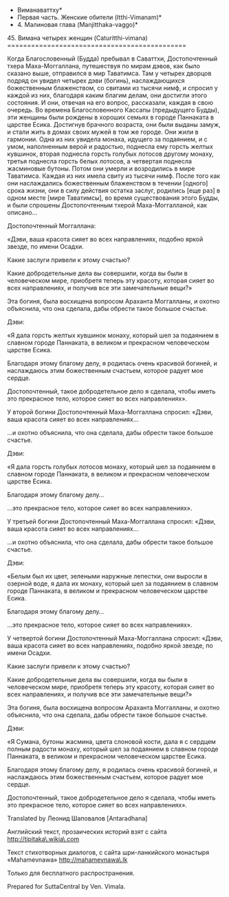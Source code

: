 * Виманаваттху*
* Первая часть\. Женские обители \(Itthi\-Vimanam\)*
* 4\. Малиновая глава \(Manjitthaka\-vaggo\)*

45\. Вимана четырех женщин \(Caturitthi\-vimana\)
\=\=\=\=\=\=\=\=\=\=\=\=\=\=\=\=\=\=\=\=\=\=\=\=\=\=\=\=\=\=\=\=\=\=\=\=\=\=\=\=\=\=\=\=\=

Когда Благословенный \(Будда\) пребывал в Саваттхи, Достопочтенный тхера Маха\-Моггаллана, путешествуя по мирам дэвов, как было сказано выше, отправился в мир Таватимса\. Там у четырех дворцов подряд он увидел четырех дэви \(богинь\), наслаждающихся божественным блаженством, со свитами из тысячи нимф, и спросил у каждой из них, благодаря каким благим делам, они достигли этого состояния\. И они, отвечая на его вопрос, рассказали, каждая в свою очередь\. Во времена Благословенного Кассапы \(предыдущего Будды\), эти женщины были рождены в хороших семьях в городе Паннаката в царстве Есика\. Достигнув брачного возраста, они были выданы замуж, и стали жить в домах своих мужей в том же городе\. Они жили в гармонии\. Одна из них увидела монаха, идущего за подаянием, и с умом, наполненным верой и радостью, поднесла ему горсть желтых кувшинок, вторая поднесла горсть голубых лотосов другому монаху, третья поднесла горсть белых лотосов, а четвертая поднесла жасминовые бутоны\. Потом они умерли и возродились в мире Таватимса\. Каждая из них имела свиту из тысячи нимф\. После того как они наслаждались божественным блаженством в течении \[одного\] срока жизни, они в силу действия остатка заслуг, родились \[еще раз\] в одном месте \[мире Таватимсы\], во время существования этого Будды, и были спрошены Достопочтенным тхерой Маха\-Моггалланой, как описано…

Достопочтенный Моггаллана:

«Дэви, ваша красота сияет во всех направлениях, подобно яркой звезде, по имени Осадхи\.

Какие заслуги привели к этому счастью?

Какие добродетельные дела вы совершили, когда вы были в человеческом мире, приобретя теперь эту красоту, которая сияет во всех направлениях, и получив все эти замечательные вещи?»

Эта богиня, была восхищена вопросом Араханта Моггалланы, и охотно объяснила, что она сделала, дабы обрести такое большое счастье\.

Дэви:

«Я дала горсть желтых кувшинок монаху, который шел за подаянием в славном городе Паннаката, в великом и прекрасном человеческом царстве Есика\.

Благодаря этому благому делу, я родилась очень красивой богиней, и наслаждаюсь этим божественным счастьем, которое радует мое сердце\.

Достопочтенный, такое добродетельное дело я сделала, чтобы иметь это прекрасное тело, которое сияет во всех направлениях»\.

У второй богини Достопочтенный Маха\-Моггаллана спросил: «Дэви, ваша красота сияет во всех направлениях…

…и охотно объяснила, что она сделала, дабы обрести такое большое счастье\.

Дэви:

«Я дала горсть голубых лотосов монаху, который шел за подаянием в славном городе Паннаката, в великом и прекрасном человеческом царстве Есика\.

Благодаря этому благому делу…

…это прекрасное тело, которое сияет во всех направлениях»\.

У третьей богини Достопочтенный Маха\-Моггаллана спросил: «Дэви, ваша красота сияет во всех направлениях…

…и охотно объяснила, что она сделала, дабы обрести такое большое счастье\.

Дэви:

«Белым был их цвет, зелеными наружные лепестки, они выросли в озерной воде, я дала их монаху, который шел за подаянием в славном городе Паннаката, в великом и прекрасном человеческом царстве Есика\.

Благодаря этому благому делу…

…это прекрасное тело, которое сияет во всех направлениях»\.

У четвертой богини Достопочтенный Маха\-Моггаллана спросил: «Дэви, ваша красота сияет во всех направлениях, подобно яркой звезде, по имени Осадхи\.

Какие заслуги привели к этому счастью?

Какие добродетельные дела вы совершили, когда вы были в человеческом мире, приобретя теперь эту красоту, которая сияет во всех направлениях, и получив все эти замечательные вещи?»

Эта богиня, была восхищена вопросом Араханта Моггалланы, и охотно объяснила, что она сделала, дабы обрести такое большое счастье\.

Дэви:

«Я Сумана, бутоны жасмина, цвета слоновой кости, дала я с сердцем полным радости монаху, который шел за подаянием в славном городе Паннаката, в великом и прекрасном человеческом царстве Есика\.

Благодаря этому благому делу, я родилась очень красивой богиней, и наслаждаюсь этим божественным счастьем, которое радует мое сердце\.

Достопочтенный, такое добродетельное дело я сделала, чтобы иметь это прекрасное тело, которое сияет во всех направлениях»\.

Translated by Леонид Шаповалов \[Antaradhana\]

Английский текст, прозаических историй взят с сайта <http://tipitaka\.wikia\.com>

Текст стихотворных диалогов, с сайта шри\-ланкийского монастыря «Mahamevnawa» <http://mahamevnawa\.lk>

Только для бесплатного распространения\.

Prepared for SuttaCentral by Ven\. Vimala\.